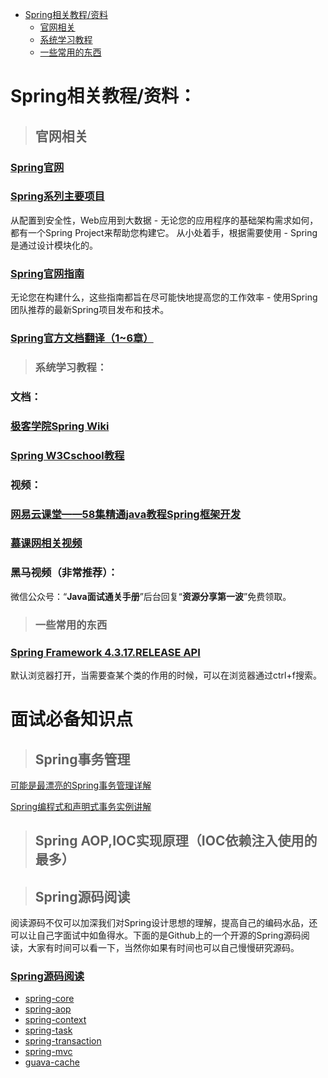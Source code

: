 * [Spring相关教程/资料](#Spring相关教程/资料)
    * [官网相关](#官网相关)
    * [系统学习教程](#系统学习教程)
    * [一些常用的东西](#一些常用的东西)


# Spring相关教程/资料：

> ## 官网相关

### [Spring官网](https://spring.io/)

### [Spring系列主要项目](https://spring.io/projects)

从配置到安全性，Web应用到大数据 - 无论您的应用程序的基础架构需求如何，都有一个Spring Project来帮助您构建它。 从小处着手，根据需要使用 - Spring是通过设计模块化的。

### [Spring官网指南](https://spring.io/guides)

无论您在构建什么，这些指南都旨在尽可能快地提高您的工作效率 - 使用Spring团队推荐的最新Spring项目发布和技术。

### [Spring官方文档翻译（1~6章）](https://blog.csdn.net/tangtong1/article/details/51326887)

> ###   系统学习教程：

### 文档：

### [极客学院Spring Wiki](http://wiki.jikexueyuan.com/project/spring/transaction-management.html)

### [Spring W3Cschool教程 ](https://www.w3cschool.cn/wkspring/f6pk1ic8.html)

### 视频：

### [网易云课堂——58集精通java教程Spring框架开发](http://study.163.com/course/courseMain.htm?courseId=1004475015#/courseDetail?tab=1&35)

### [慕课网相关视频](https://www.imooc.com/)

### 黑马视频（非常推荐）：
微信公众号：“**Java面试通关手册**”后台回复“**资源分享第一波**”免费领取。

> ### 一些常用的东西

### [Spring Framework 4.3.17.RELEASE API](https://docs.spring.io/spring/docs/4.3.17.RELEASE/javadoc-api/)

默认浏览器打开，当需要查某个类的作用的时候，可以在浏览器通过ctrl+f搜索。


# 面试必备知识点

> ## Spring事务管理

[可能是最漂亮的Spring事务管理详解](https://juejin.im/post/5b00c52ef265da0b95276091)

[Spring编程式和声明式事务实例讲解](https://juejin.im/post/5b010f27518825426539ba38)

> ## Spring AOP,IOC实现原理（IOC依赖注入使用的最多）


> ## Spring源码阅读

阅读源码不仅可以加深我们对Spring设计思想的理解，提高自己的编码水品，还可以让自己字面试中如鱼得水。下面的是Github上的一个开源的Spring源码阅读，大家有时间可以看一下，当然你如果有时间也可以自己慢慢研究源码。

###  [Spring源码阅读](https://github.com/seaswalker/Spring)
 - [spring-core](https://github.com/seaswalker/Spring/blob/master/note/Spring.md)
- [spring-aop](https://github.com/seaswalker/Spring/blob/master/note/spring-aop.md)
- [spring-context](https://github.com/seaswalker/Spring/blob/master/note/spring-context.md)
- [spring-task](https://github.com/seaswalker/Spring/blob/master/note/spring-task.md)
- [spring-transaction](https://github.com/seaswalker/Spring/blob/master/note/spring-transaction.md)
- [spring-mvc](https://github.com/seaswalker/Spring/blob/master/note/spring-mvc.md)
- [guava-cache](https://github.com/seaswalker/Spring/blob/master/note/guava-cache.md)
